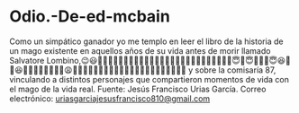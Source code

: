 # Odio.-De-ed-mcbain
Como un simpático ganador yo me templo en leer el libro de la historia de un mago existente en aquellos años de su vida antes de morir llamado Salvatore Lombino,😉😃💖🍀🍀🍀🍀🍀🍀🍀🍀🍀🍀🍀🍀🤑🤑🤑🤑🤑🍀🍀🤑🍀🍀🍀🤑🤑😇🤑😇🤑🤑🤑😇😆🤑🤑😆🍀🍀🍀💖🌹🍀🎶🌹😩🍀🍀🤤🎵🎵🎶🎶🎶🎶🎶🎵🎶🎵🍀🍀🍀🍀🤑🤑🤑🍀🍀 y sobre la comisaría 87, vinculando a distintos personajes que compartieron momentos de vida con el mago de la vida real. Fuente: Jesús Francisco Urias García. Correo electrónico: uriasgarciajesusfrancisco810@gmail.com 
